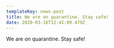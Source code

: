 ```yaml
---
templateKey: news-post
title: We are on quarantine. Stay safe!
date: 2020-03-16T12:41:09.479Z
---
```

We are on quarantine. Stay safe!